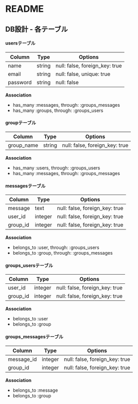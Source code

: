 # README

## DB設計 - 各テーブル

#### usersテーブル
|Column|Type|Options|
|------|----|-------|
|name|string|null: false, foreign_key: true|
|email|string|null: false, unique: true|
|password|string|null: false|

**Association**
- has_many :messages, through: :groups_messages
- has_many :groups, through: :groups_users

#### groupテーブル
|Column|Type|Options|
|------|----|-------|
|group_name|string|null: false, foreign_key: true|

**Association**
- has_many :users, through: :groups_users
- has_many :messages, through: :groups_messages

#### messagesテーブル
|Column|Type|Options|
|------|----|-------|
|message|text|null: false, foreign_key: true|
|user_id|integer|null: false, foreign_key: true|
|group_id|integer|null: false, foreign_key: true|

**Association**
- belongs_to :user, through: :groups_users
- belongs_to :group, through: :groups_messages

#### groups_usersテーブル
|Column|Type|Options|
|------|----|-------|
|user_id|integer|null: false, foreign_key: true|
|group_id|integer|null: false, foreign_key: true|

**Association**
- belongs_to :user
- belongs_to :group

#### groups_messagesテーブル
|Column|Type|Options|
|------|----|-------|
|message_id|integer|null: false, foreign_key: true|
|group_id|integer|null: false, foreign_key: true|

**Association**
- belongs_to :message
- belongs_to :group